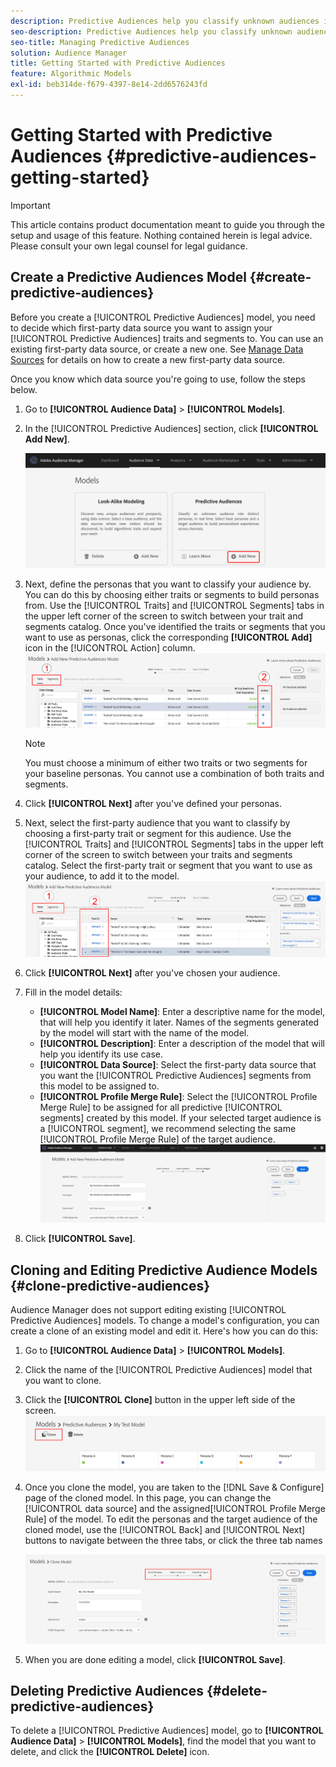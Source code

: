 ```yaml
---
description: Predictive Audiences help you classify unknown audiences into distinct personas in real-time, using data science.
seo-description: Predictive Audiences help you classify unknown audiences into distinct personas in real-time, using data science.
seo-title: Managing Predictive Audiences
solution: Audience Manager
title: Getting Started with Predictive Audiences
feature: Algorithmic Models
exl-id: beb314de-f679-4397-8e14-2dd6576243fd
---
```

# Getting Started with Predictive Audiences {#predictive-audiences-getting-started}

>[!IMPORTANT]
>This article contains product documentation meant to guide you through the setup and usage of this feature. Nothing contained herein is legal advice. Please consult your own legal counsel for legal guidance.

## Create a Predictive Audiences Model {#create-predictive-audiences}

Before you create a [!UICONTROL Predictive Audiences] model, you need to decide which first-party data source you want to assign your [!UICONTROL Predictive Audiences] traits and segments to. You can use an existing first-party data source, or create a new one. See [Manage Data Sources](https://docs.adobe.com/content/help/en/audience-manager/user-guide/features/data-sources/manage-datasources.html) for details on how to create a new first-party data source.

Once you know which data source you're going to use, follow the steps below.

1. Go to **[!UICONTROL Audience Data]** > **[!UICONTROL Models]**.
1. In the [!UICONTROL Predictive Audiences] section, click **[!UICONTROL Add New]**.

    ![smart-persona-add](assets/predictive-audiences-add.png)

1. Next, define the personas that you want to classify your audience by. You can do this by choosing either traits or segments to build personas from. Use the [!UICONTROL Traits] and [!UICONTROL Segments] tabs in the upper left corner of the screen to switch between your trait and segments catalog. Once you've identified the traits or segments that you want to use as personas, click the corresponding **[!UICONTROL Add]** icon in the [!UICONTROL Action] column.
    ![smart-persona-select-personas](assets/predictive-audiences-persona.png)
   >[!NOTE]
   >You must choose a minimum of either two traits or two segments for your baseline personas. You cannot use a combination of both traits and segments.
1. Click **[!UICONTROL Next]** after you've defined your personas.
1. Next, select the first-party audience that you want to classify by choosing a first-party trait or segment for this audience. Use the [!UICONTROL Traits] and [!UICONTROL Segments] tabs in the upper left corner of the screen to switch between your traits and segments catalog. Select the first-party trait or segment that you want to use as your audience, to add it to the model.
   ![smart-persona-select-audience](assets/predictive-audiences-audience.png)
1. Click **[!UICONTROL Next]** after you've chosen your audience.
1. Fill in the model details:
   * **[!UICONTROL Model Name]**: Enter a descriptive name for the model, that will help you identify it later. Names of the segments generated by the model will start with the name of the model.
   * **[!UICONTROL Description]**: Enter a description of the model that will help you identify its use case.
   * **[!UICONTROL Data Source]**: Select the first-party data source that you want the [!UICONTROL Predictive Audiences] segments from this model to be assigned to.
   * **[!UICONTROL Profile Merge Rule]**: Select the [!UICONTROL Profile Merge Rule] to be assigned for all predictive [!UICONTROL segments] created by this model. If your selected target audience is a [!UICONTROL segment], we recommend selecting the same [!UICONTROL Profile Merge Rule] of the target audience.
   ![predictive-audiences-save](assets/predictive-audiences-save.png)
1. Click **[!UICONTROL Save]**.

## Cloning and Editing Predictive Audience Models {#clone-predictive-audiences}

Audience Manager does not support editing existing [!UICONTROL Predictive Audiences] models. To change a model's configuration, you can create a clone of an existing model and edit it. Here's how you can do this:

1. Go to **[!UICONTROL Audience Data]** > **[!UICONTROL Models]**.
2. Click the name of the [!UICONTROL Predictive Audiences] model that you want to clone.
3. Click the **[!UICONTROL Clone]** button in the upper left side of the screen.
   ![predictive-audiences-clone](assets/predictive-audiences-clone.png)
4. Once you clone the model, you are taken to the [!DNL Save & Configure] page of the cloned model. In this page, you can change the [!UICONTROL data source] and the assigned[!UICONTROL Profile Merge Rule] of the model. To edit the personas and the target audience of the cloned model, use the [!UICONTROL Back] and [!UICONTROL Next] buttons to navigate between the three tabs, or click the three tab names

   ![predictive-audiences-clone-navigate](assets/predictive-audiences-clone-navigate.png)

5. When you are done editing a model, click **[!UICONTROL Save]**.

## Deleting Predictive Audiences {#delete-predictive-audiences}

To delete a [!UICONTROL Predictive Audiences] model, go to **[!UICONTROL Audience Data]** > **[!UICONTROL Models]**, find the model that you want to delete, and click the **[!UICONTROL Delete]** icon.
